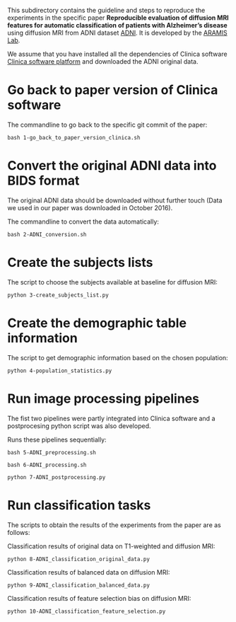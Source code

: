 This subdirectory contains the guideline and steps to reproduce the experiments in the specific paper **Reproducible evaluation of diffusion MRI features for automatic classification of patients with Alzheimer’s disease** using diffusion MRI from ADNI dataset [ADNI](http://adni.loni.usc.edu/). It is developed by the [ARAMIS Lab](http://www.aramislab.fr).

We assume that you have installed all the dependencies of Clinica software [Clinica software platform](http://www.clinica.run) and downloaded the ADNI original data.

# Go back to paper version of Clinica software

The commandline to go back to the specific git commit of the paper:
```
bash 1-go_back_to_paper_version_clinica.sh  
```

# Convert the original ADNI data into BIDS format

The original ADNI data should be downloaded without further touch (Data we used in our paper was downloaded in October 2016). 

The commandline to convert the data automatically:
```
bash 2-ADNI_conversion.sh
```

# Create the subjects lists

The script to choose the subjects available at baseline for diffusion MRI:
```
python 3-create_subjects_list.py
```

# Create the demographic table information

The script to get demographic information based on the chosen population:
```
python 4-population_statistics.py
```

# Run image processing pipelines

The fist two pipelines were partly integrated into Clinica software and a postprocesing python script was also developed.

Runs these pipelines sequentially:

```
bash 5-ADNI_preprocessing.sh
```

```
bash 6-ADNI_processing.sh
```

```
python 7-ADNI_postprocessing.py
```

# Run classification tasks

The scripts to obtain the results of the experiments from the paper are as follows:

Classification results of original data on T1-weighted and diffusion MRI:

```
python 8-ADNI_classification_original_data.py
```

Classification results of balanced data on diffusion MRI:

```
python 9-ADNI_classification_balanced_data.py
```

Classification results of feature selection bias on diffusion MRI:

```
python 10-ADNI_classification_feature_selection.py
```